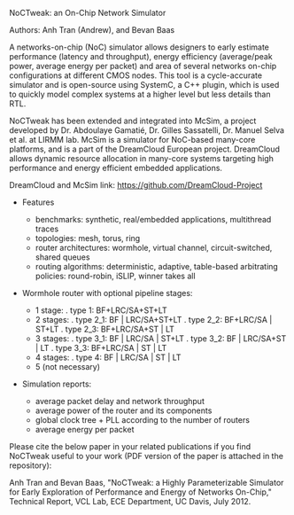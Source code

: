 NoCTweak: an On-Chip Network Simulator

Authors: Anh Tran (Andrew), and Bevan Baas

A networks-on-chip (NoC) simulator allows designers to early estimate performance (latency and throughput), energy efficiency (average/peak power, average energy per packet) and area of several networks on-chip configurations at different CMOS nodes. This tool is a cycle-accurate simulator and is open-source using SystemC, a C++ plugin, which is used to quickly model complex systems at a higher level but less details than RTL.

NoCTweak has been extended and integrated into McSim, a project developed by Dr. Abdoulaye Gamatié, Dr. Gilles Sassatelli, Dr. Manuel Selva et al. at LIRMM lab. McSim is a simulator for NoC-based many-core platforms, and is a part of the DreamCloud European project. DreamCloud allows dynamic resource allocation in many-core systems targeting high performance and energy efficient embedded applications.

DreamCloud and McSim link: https://github.com/DreamCloud-Project

+ Features
	- benchmarks: synthetic, real/embedded applications, multithread traces
	- topologies: mesh, torus, ring
	- router architectures: wormhole, virtual channel, circuit-switched, shared queues
	- routing algorithms: deterministic, adaptive, table-based
arbitrating policies: round-robin, iSLIP, winner takes all

+ Wormhole router with optional pipeline stages:
	- 1 stage: 
		. type 1:   BF+LRC/SA+ST+LT
	- 2 stages: 
		. type 2_1: BF | LRC/SA+ST+LT
		. type 2_2: BF+LRC/SA | ST+LT
		. type 2_3: BF+LRC/SA+ST | LT
	- 3 stages: 
		. type 3_1: BF | LRC/SA | ST+LT
		. type 3_2: BF | LRC/SA+ST | LT
		. type 3_3: BF+LRC/SA | ST | LT
	- 4 stages: 
		. type 4:   BF | LRC/SA | ST | LT
	- 5 (not necessary)
	
+ Simulation reports:
	- average packet delay and network throughput
	- average power of the router and its components
	- global clock tree + PLL according to the number of routers
	- average energy per packet	

Please cite the below paper in your related publications if you find NoCTweak useful to your work (PDF version of the paper is attached in the repository):

Anh Tran and Bevan Baas,
"NoCTweak: a Highly Parameterizable Simulator for Early Exploration of
Performance and Energy of Networks On-Chip,"
Technical Report, VCL Lab, ECE Department, UC Davis, July 2012.

